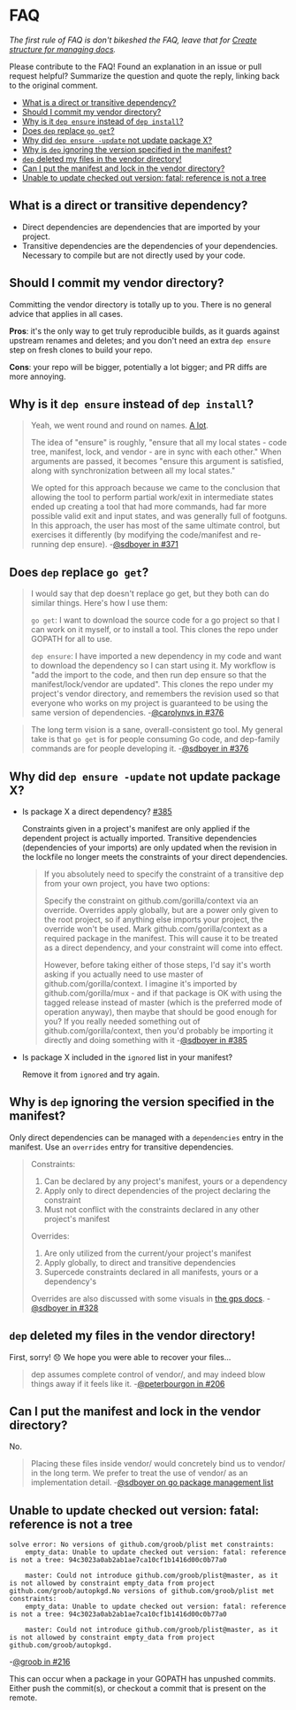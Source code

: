 # FAQ

_The first rule of FAQ is don't bikeshed the FAQ, leave that for
[Create structure for managing docs](https://github.com/golang/dep/issues/331)._

Please contribute to the FAQ! Found an explanation in an issue or pull request helpful?
Summarize the question and quote the reply, linking back to the original comment.

* [What is a direct or transitive dependency?](#what-is-a-direct-or-transitive-dependency)
* [Should I commit my vendor directory?](#should-i-commit-my-vendor-directory)
* [Why is it `dep ensure` instead of `dep install`?](#why-is-it-dep-ensure-instead-of-dep-install)
* [Does `dep` replace `go get`?](#does-dep-replace-go-get)
* [Why did `dep ensure -update` not update package X?](#why-did-dep-ensure--update-not-update-package-x)
* [Why is `dep` ignoring the version specified in the manifest?](#why-is-dep-ignoring-the-version-specified-in-the-manifest)
* [`dep` deleted my files in the vendor directory!](#dep-deleted-my-files-in-the-vendor-directory)
* [Can I put the manifest and lock in the vendor directory?](#can-i-put-the-manifest-and-lock-in-the-vendor-directory)
* [Unable to update checked out version: fatal: reference is not a tree](#unable-to-update-checked-out-version-fatal-reference-is-not-a-tree)

## What is a direct or transitive dependency?
* Direct dependencies are dependencies that are imported by your project.
* Transitive dependencies are the dependencies of your dependencies. Necessary
  to compile but are not directly used by your code.

## Should I commit my vendor directory?

Committing the vendor directory is totally up to you. There is no general advice that applies in all cases.

**Pros**: it's the only way to get truly reproducible builds, as it guards against upstream renames and deletes; and you don't need an extra `dep ensure` step on fresh clones to build your repo.

**Cons**: your repo will be bigger, potentially a lot bigger; and PR diffs are more annoying.

## Why is it `dep ensure` instead of `dep install`?

> Yeah, we went round and round on names. [A lot](https://gist.github.com/jessfraz/315db91b272441f510e81e449f675a8b).
>
> The idea of "ensure" is roughly, "ensure that all my local states - code tree, manifest, lock, and vendor - are in sync with each other." When arguments are passed, it becomes "ensure this argument is satisfied, along with synchronization between all my local states."
>
> We opted for this approach because we came to the conclusion that allowing the tool to perform partial work/exit in intermediate states ended up creating a tool that had more commands, had far more possible valid exit and input states, and was generally full of footguns. In this approach, the user has most of the same ultimate control, but exercises it differently (by modifying the code/manifest and re-running dep ensure).
-[@sdboyer in #371](https://github.com/golang/dep/issues/371#issuecomment-293246832)

## Does `dep` replace `go get`?

> I would say that dep doesn't replace go get, but they both can do similar things. Here's how I use them:
>
> `go get`: I want to download the source code for a go project so that I can work on it myself, or to install a tool. This clones the repo under GOPATH for all to use.
>
> `dep ensure`: I have imported a new dependency in my code and want to download the dependency so I can start using it. My workflow is "add the import to the code, and then run dep ensure so that the manifest/lock/vendor are updated". This clones the repo under my project's vendor directory, and remembers the revision used so that everyone who works on my project is guaranteed to be using the same version of dependencies.
-[@carolynvs in #376](https://github.com/golang/dep/issues/376#issuecomment-293964655)

> The long term vision is a sane, overall-consistent go tool. My general take is that `go get`
> is for people consuming Go code, and dep-family commands are for people developing it.
-[@sdboyer in #376](https://github.com/golang/dep/issues/376#issuecomment-294045873)

## Why did `dep ensure -update` not update package X?


* Is package X a direct dependency? [#385](https://github.com/golang/dep/issues/385)

    Constraints given in a project's manifest are only applied if the
    dependent project is actually imported. Transitive dependencies (dependencies
    of your imports) are only updated when the revision in the lockfile no
    longer meets the constraints of your direct dependencies.

    > If you absolutely need to specify the constraint of a transitive dep from your own project, you have two options:
    >
    > Specify the constraint on github.com/gorilla/context via an override. Overrides apply globally, but are a power only given to the root project, so if anything else imports your project, the override won't be used.
    > Mark github.com/gorilla/context as a required package in the manifest. This will cause it to be treated as a direct dependency, and your constraint will come into effect.
    >
    > However, before taking either of those steps, I'd say it's worth asking if you actually need to use master of github.com/gorilla/context. I imagine it's imported by github.com/gorilla/mux - and if that package is OK with using the tagged release instead of master (which is the preferred mode of operation anyway), then maybe that should be good enough for you? If you really needed something out of github.com/gorilla/context, then you'd probably be importing it directly and doing something with it
    -[@sdboyer in #385](https://github.com/golang/dep/issues/385#issuecomment-294361087)

* Is package X included in the `ignored` list in your manifest?

    Remove it from `ignored` and try again.

## Why is `dep` ignoring the version specified in the manifest?
Only direct dependencies can be managed with a `dependencies` entry
in the manifest. Use an `overrides` entry for transitive dependencies.

>  Constraints:
>
>  1. Can be declared by any project's manifest, yours or a dependency
>  2. Apply only to direct dependencies of the project declaring the constraint
>  3. Must not conflict with the constraints declared in any other project's manifest
>
>  Overrides:
>
>  1. Are only utilized from the current/your project's manifest
>  2. Apply globally, to direct and transitive dependencies
>  3. Supercede constraints declared in all manifests, yours or a dependency's
>
>  Overrides are also discussed with some visuals in [the gps docs](https://github.com/sdboyer/gps/wiki/gps-for-Implementors#overrides).
-[@sdboyer in #328](https://github.com/golang/dep/issues/328#issuecomment-286631961)

## `dep` deleted my files in the vendor directory!
First, sorry! 😞 We hope you were able to recover your files...

> dep assumes complete control of vendor/, and may indeed blow things away if it feels like it.
-[@peterbourgon in #206](https://github.com/golang/dep/issues/206#issuecomment-277139419)

## Can I put the manifest and lock in the vendor directory?
No.

> Placing these files inside vendor/ would concretely bind us to vendor/ in the long term.
> We prefer to treat the use of vendor/ as an implementation detail.
-[@sdboyer on go package management list](https://groups.google.com/d/msg/go-package-management/et1qFUjrkP4/LQFCHP4WBQAJ)

## Unable to update checked out version: fatal: reference is not a tree

```
solve error: No versions of github.com/groob/plist met constraints:
    empty_data: Unable to update checked out version: fatal: reference is not a tree: 94c3023a0ab2ab1ae7ca10cf1b1416d00c0b77a0

    master: Could not introduce github.com/groob/plist@master, as it is not allowed by constraint empty_data from project github.com/groob/autopkgd.No versions of github.com/groob/plist met constraints:
    empty_data: Unable to update checked out version: fatal: reference is not a tree: 94c3023a0ab2ab1ae7ca10cf1b1416d00c0b77a0

    master: Could not introduce github.com/groob/plist@master, as it is not allowed by constraint empty_data from project github.com/groob/autopkgd.
```
-[@groob in #216](https://github.com/golang/dep/issues/216#issue-204717822)

This can occur when a package in your GOPATH has unpushed commits. Either push the commit(s),
or checkout a commit that is present on the remote.